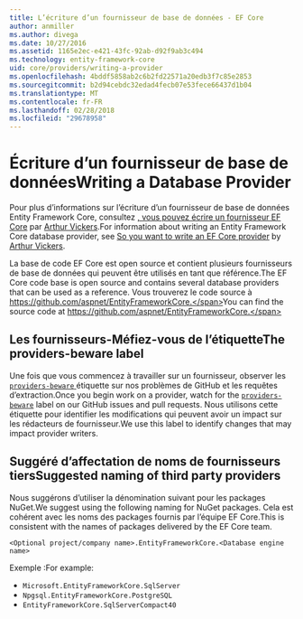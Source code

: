 ```yaml
---
title: L’écriture d’un fournisseur de base de données - EF Core
author: anmiller
ms.author: divega
ms.date: 10/27/2016
ms.assetid: 1165e2ec-e421-43fc-92ab-d92f9ab3c494
ms.technology: entity-framework-core
uid: core/providers/writing-a-provider
ms.openlocfilehash: 4bddf5858ab2c6b2fd22571a20edb3f7c85e2853
ms.sourcegitcommit: b2d94cebdc32edad4fecb07e53fece66437d1b04
ms.translationtype: MT
ms.contentlocale: fr-FR
ms.lasthandoff: 02/28/2018
ms.locfileid: "29678958"
---
```

# <a name="writing-a-database-provider"></a><span data-ttu-id="9d655-102">Écriture d’un fournisseur de base de données</span><span class="sxs-lookup"><span data-stu-id="9d655-102">Writing a Database Provider</span></span>

<span data-ttu-id="9d655-103">Pour plus d’informations sur l’écriture d’un fournisseur de base de données Entity Framework Core, consultez [, vous pouvez écrire un fournisseur EF Core](https://blog.oneunicorn.com/2016/11/11/so-you-want-to-write-an-ef-core-provider/) par [Arthur Vickers](https://github.com/ajcvickers).</span><span class="sxs-lookup"><span data-stu-id="9d655-103">For information about writing an Entity Framework Core database provider, see [So you want to write an EF Core provider](https://blog.oneunicorn.com/2016/11/11/so-you-want-to-write-an-ef-core-provider/) by [Arthur Vickers](https://github.com/ajcvickers).</span></span>

<span data-ttu-id="9d655-104">La base de code EF Core est open source et contient plusieurs fournisseurs de base de données qui peuvent être utilisés en tant que référence.</span><span class="sxs-lookup"><span data-stu-id="9d655-104">The EF Core code base is open source and contains several database providers that can be used as a reference.</span></span> <span data-ttu-id="9d655-105">Vous trouverez le code source à https://github.com/aspnet/EntityFrameworkCore.</span><span class="sxs-lookup"><span data-stu-id="9d655-105">You can find the source code at https://github.com/aspnet/EntityFrameworkCore.</span></span>

## <a name="the-providers-beware-label"></a><span data-ttu-id="9d655-106">Les fournisseurs-Méfiez-vous de l’étiquette</span><span class="sxs-lookup"><span data-stu-id="9d655-106">The providers-beware label</span></span>

<span data-ttu-id="9d655-107">Une fois que vous commencez à travailler sur un fournisseur, observer les [ `providers-beware` ](https://github.com/aspnet/EntityFrameworkCore/labels/providers-beware) étiquette sur nos problèmes de GitHub et les requêtes d’extraction.</span><span class="sxs-lookup"><span data-stu-id="9d655-107">Once you begin work on a provider, watch for the [`providers-beware`](https://github.com/aspnet/EntityFrameworkCore/labels/providers-beware) label on our GitHub issues and pull requests.</span></span> <span data-ttu-id="9d655-108">Nous utilisons cette étiquette pour identifier les modifications qui peuvent avoir un impact sur les rédacteurs de fournisseur.</span><span class="sxs-lookup"><span data-stu-id="9d655-108">We use this label to identify changes that may impact provider writers.</span></span>

## <a name="suggested-naming-of-third-party-providers"></a><span data-ttu-id="9d655-109">Suggéré d’affectation de noms de fournisseurs tiers</span><span class="sxs-lookup"><span data-stu-id="9d655-109">Suggested naming of third party providers</span></span>

<span data-ttu-id="9d655-110">Nous suggérons d’utiliser la dénomination suivant pour les packages NuGet.</span><span class="sxs-lookup"><span data-stu-id="9d655-110">We suggest using the following naming for NuGet packages.</span></span> <span data-ttu-id="9d655-111">Cela est cohérent avec les noms des packages fournis par l’équipe EF Core.</span><span class="sxs-lookup"><span data-stu-id="9d655-111">This is consistent with the names of packages delivered by the EF Core team.</span></span>

`<Optional project/company name>.EntityFrameworkCore.<Database engine name>`

<span data-ttu-id="9d655-112">Exemple :</span><span class="sxs-lookup"><span data-stu-id="9d655-112">For example:</span></span>
* `Microsoft.EntityFrameworkCore.SqlServer`
* `Npgsql.EntityFrameworkCore.PostgreSQL`
* `EntityFrameworkCore.SqlServerCompact40`
